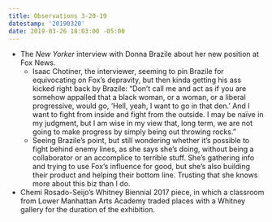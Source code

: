 ```yaml
---
title: Observations 3-20-19
datestamp: '20190320'
date: 2019-03-26 18:03:00 -05:00
---
```


- The *New Yorker* interview with Donna Brazile about her new position at Fox News.
	- Isaac Chotiner, the interviewer, seeming to pin Brazile for equivocating on Fox’s depravity, but then kinda getting his ass kicked right back by Brazile: “Don’t call me and act as if you are somehow appalled that a black woman, or a woman, or a liberal progressive, would go, ‘Hell, yeah, I want to go in that den.’ And I want to fight from inside and fight from the outside. I may be naïve in my judgment, but I am wise in my view that, long term, we are not going to make progress by simply being out throwing rocks.”
	- Seeing Brazile’s point, but still wondering whether it’s possible to fight behind enemy lines, as she says she’s doing, without being a collaborator or an accomplice to terrible stuff. She’s gathering info and trying to use Fox’s influence for good, but she’s also building their product and helping their bottom line. Trusting that she knows more about this biz than I do.
- Chemi Rosado-Seijo’s Whitney Biennial 2017 piece, in which a classroom from Lower Manhattan Arts Academy traded places with a Whitney gallery for the duration of the exhibition.
